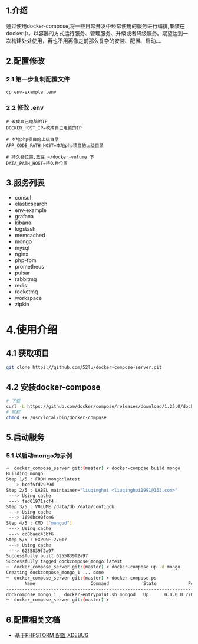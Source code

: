## 1.介绍
通过使用docker-compose,将一些日常开发中经常使用的服务进行编排,集装在docker中，以容器的方式运行服务、管理服务、升级或者降级服务。期望达到一次构建处处使用，再也不用再像之前那么复杂的安装、配置、启动....

## 2.配置修改

### 2.1 第一步复制配置文件
```shell
cp env-example .env
```

### 2.2 修改 .env
```shell
# 改成自己电脑的IP
DOCKER_HOST_IP=改成自己电脑的IP

# 本地php项目的上级目录
APP_CODE_PATH_HOST=本地php项目的上级目录

# 持久卷位置,放在 ~/docker-volume 下
DATA_PATH_HOST=持久卷位置
```

## 3.服务列表
- consul
- elasticsearch
- env-example
- grafana
- kibana
- logstash
- memcached
- mongo
- mysql
- nginx
- php-fpm
- prometheus
- pulsar
- rabbitmq
- redis
- rocketmq
- workspace
- zipkin

# 4.使用介绍
## 4.1 获取项目
```bash
git clone https://github.com/52lu/docker-compose-server.git
```
## 4.2 安装docker-compose
```bash
# 下载
curl -L https://github.com/docker/compose/releases/download/1.25.0/docker-compose-`uname -s`-`uname -m` -o /usr/local/bin/docker-compose
# 赋权
chmod +x /usr/local/bin/docker-compose
```

## 5.启动服务

### 5.1 以启动mongo为示例
```bash
➜  docker_compose_server git:(master) ✗ docker-compose build mongo
Building mongo
Step 1/5 : FROM mongo:latest
 ---> bcef5fd2979d
Step 2/5 : LABEL maintainer="liuqinghui <liuqinghui1991@163.com>"
 ---> Using cache
 ---> fed01971acf4
Step 3/5 : VOLUME /data/db /data/configdb
 ---> Using cache
 ---> 1696bc90fce6
Step 4/5 : CMD ["mongod"]
 ---> Using cache
 ---> cc8baec43bf6
Step 5/5 : EXPOSE 27017
 ---> Using cache
 ---> 6255839f2a97
Successfully built 6255839f2a97
Successfully tagged dockcompose_mongo:latest
➜  docker_compose_server git:(master) ✗ docker-compose up -d mongo
Creating dockcompose_mongo_1 ... done
➜  docker_compose_server git:(master) ✗ docker-compose ps
       Name                     Command             State            Ports
------------------------------------------------------------------------------------
dockcompose_mongo_1   docker-entrypoint.sh mongod   Up      0.0.0.0:27017->27017/tcp
➜  docker_compose_server git:(master) ✗
```

## 6.配置相关文档
- [基于PHPSTORM 配置 XDEBUG](https://liuqh.icu/2019/03/11/php/php-dockerxdebug/)